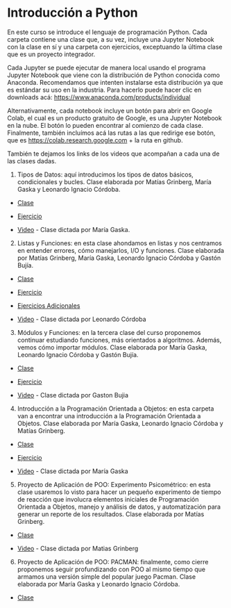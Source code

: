 # Introducción a Python

En este curso se introduce el lenguaje de programación Python. Cada carpeta contiene una clase que, a su vez, incluye una Jupyter Notebook con la clase en sí y una carpeta con ejercicios, exceptuando la última clase que es un proyecto integrador.

Cada Jupyter se puede ejecutar de manera local usando el programa Jupyter Notebook que viene con la distribución de Python conocida como Anaconda. Recomendamos que intenten instalarse esta distribución ya que es estándar su uso en la industria. Para hacerlo puede hacer clic en downloads acá: https://www.anaconda.com/products/individual

Alternativamente, cada notebook incluye un botón para abrir en Google Colab, el cual es un producto gratuito de Google, es una Jupyter Notebook en la nube. El botón lo pueden encontrar al comienzo de cada clase. Finalmente, también incluímos acá las rutas a las que redirige ese botón, que es https://colab.research.google.com + la ruta en github.

También te dejamos los links de los videos que acompañan a cada una de las clases dadas.

1. Tipos de Datos: aquí introducimos los tipos de datos básicos, condicionales y bucles. Clase elaborada por Matías Grinberg, María Gaska y Leonardo Ignacio Córdoba. 

- [Clase](https://colab.research.google.com/github/institutohumai/cursos-python/blob/master/Introduccion/1_TiposDatos/tipos-datos.ipynb)

- [Ejercicio](https://github.com/institutohumai/cursos-python/blob/master/Introduccion/1_TiposDatos/ejercicio/ejercicios.ipynb)

- [Video](https://www.youtube.com/watch?v=-yqL1VUYvrw&list=PLISuMnTdVU-xW46IijNsPg8ljPfz-1s7F) - Clase dictada por María Gaska.

2. Listas y Funciones: en esta clase ahondamos en listas y nos centramos en entender errores, cómo manejarlos, I/O y funciones. Clase elaborada por Matías Grinberg, María Gaska, Leonardo Ignacio Córdoba y Gastón Bujía. 

- [Clase](https://colab.research.google.com/github/institutohumai/cursos-python/blob/master/Introduccion/2_Listas_Y_Funciones/listas-funciones.ipynb)

- [Ejercicio](https://github.com/institutohumai/cursos-python/blob/master/Introduccion/2_Listas_Y_Funciones/ejercicio/ejercicio.ipynb)

- [Ejercicios Adicionales](https://colab.research.google.com/github/institutohumai/cursos-python/blob/master/Introduccion/2_Listas_Y_Funciones/ejercicio/adicionales.ipynb)

- [Video](https://www.youtube.com/watch?v=EVZ7HRUBDc4&list=PLISuMnTdVU-xW46IijNsPg8ljPfz-1s7F&index=2) - Clase dictada por Leonardo Córdoba

3. Módulos y Funciones: en la tercera clase del curso proponemos continuar estudiando funciones, más orientados a algoritmos. Además, vemos cómo importar módulos. Clase elaborada por María Gaska, Leonardo Ignacio Córdoba y Gastón Bujía. 

- [Clase](https://colab.research.google.com/github/institutohumai/cursos-python/blob/master/Introduccion/3_Modulos_Funciones/modulos-funciones.ipynb)

- [Ejercicio](https://github.com/institutohumai/cursos-python/blob/master/Introduccion/3_Modulos_Funciones/ejercicio/ejercicio.ipynb)

- [Video](https://www.youtube.com/watch?v=gPN294xBbdc&list=PLISuMnTdVU-xW46IijNsPg8ljPfz-1s7F&index=3) - Clase dictada por Gaston Bujia

4. Introducción a la Programación Orientada a Objetos: en esta carpeta van a encontrar una introducción a la Programación Orientada a Objetos. Clase elaborada por María Gaska, Leonardo Ignacio Córdoba y Matías Grinberg.

- [Clase](https://colab.research.google.com/github/institutohumai/cursos-python/blob/master/Introduccion/4_Intro_Poo/intro-poo.ipynb)

- [Ejercicio](https://github.com/institutohumai/cursos-python/blob/master/Introduccion/4_Intro_Poo/ejercicio/ejercicio.ipynb)

- [Video](https://www.youtube.com/watch?v=1PfQLOCpp_Y&list=PLISuMnTdVU-xW46IijNsPg8ljPfz-1s7F&index=4) - Clase dictada por María Gaska

5. Proyecto de Aplicación de POO: Experimento Psicométrico: en esta clase usaremos lo visto para hacer un pequeño experimento de tiempo de reacción que involucra elementos iniciales de Programación Orientada a Objetos, manejo y análisis de datos, y automatización para generar un reporte de los resultados. Clase elaborada por Matías Grinberg.

- [Clase](https://colab.research.google.com/github/institutohumai/cursos-python/blob/master/Introduccion/5_Poo_Experimento/poo-experimento.ipynb)

- [Video](https://www.youtube.com/watch?v=31fjtQqmuIc&list=PLISuMnTdVU-xW46IijNsPg8ljPfz-1s7F&index=5) - Clase dictada por Matias Grinberg

6. Proyecto de Aplicación de POO: PACMAN: finalmente, como cierre proponemos seguir profundizando con POO al mismo tiempo que armamos una versión simple del popular juego Pacman. Clase elaborada por María Gaska y Leonardo Ignacio Córdoba. 

- [Clase](https://colab.research.google.com/github/institutohumai/cursos-python/blob/master/Introduccion/5_Poo_Proyecto/poo-proyecto.ipynb)